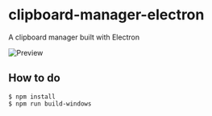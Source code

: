# clipboard-manager-electron
A clipboard manager built with Electron

![Preview](https://i.imgur.com/n3a8ff3.png)

## How to do

```
$ npm install
$ npm run build-windows
```
